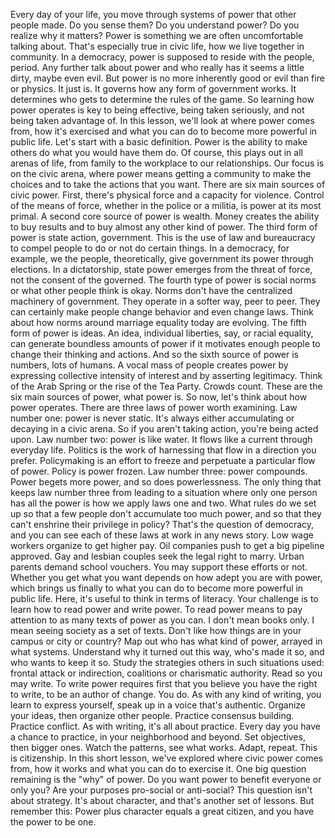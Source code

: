 Every day of your life, you move through systems of power that other people made. Do you sense them? Do you understand power? Do you realize why it matters? Power is something we are often uncomfortable talking about. That's especially true in civic life, how we live together in community. In a democracy, power is supposed to reside with the people, period. Any further talk about power and who really has it seems a little dirty, maybe even evil. But power is no more inherently good or evil than fire or physics. It just is. It governs how any form of  government works. It determines who gets to determine the rules of the game. So learning how power operates is key to being effective, being taken seriously, and not being taken advantage of. In this lesson, we'll look at where power comes from, how it's exercised and what you can do to become more powerful in public life. Let's start with a basic definition. Power is the ability to make others do what you would have them do. Of course, this plays out in  all arenas of life, from family to the workplace  to our relationships. Our focus is on the civic arena, where power means getting a community to make the choices and to take the actions that you want. There are six main sources of civic power. First, there's physical force and a capacity for violence. Control of the means of force, whether in the police or a militia, is power at its most primal. A second core source  of power is wealth. Money creates the ability to buy results and to buy almost any other kind of power. The third form of power is state action, government. This is the use of law and  bureaucracy to compel people to do or not do certain things. In a democracy, for example, we the people, theoretically, give government its power through elections. In a dictatorship, state power emerges from the threat of force, not the consent of the governed. The fourth type of power is social norms or what other people think is okay. Norms don't have the centralized machinery of government. They operate in a softer way, peer to peer. They can certainly make people change behavior and even change laws. Think about how norms around marriage equality today are evolving. The fifth form of power is ideas. An idea, individual liberties, say, or racial equality, can generate boundless amounts of power if it motivates enough people to change their thinking and actions. And so the sixth source of  power is numbers, lots of humans. A vocal mass of people creates power by expressing collective intensity of interest and by asserting legitimacy. Think of the Arab Spring or the rise of the Tea Party. Crowds count. These are the six main sources of power, what power is. So now, let's think about how power operates. There are three laws of power  worth examining. Law number one: power is never static. It's always either accumulating or decaying in a civic arena. So if you aren't taking action, you're being acted upon. Law number two: power is like water. It flows like a current  through everyday life. Politics is the work of harnessing  that flow in a direction you prefer. Policymaking is an effort to freeze and perpetuate a particular flow of power. Policy is power frozen. Law number three: power compounds. Power begets more power, and so does powerlessness. The only thing that keeps law number three from leading to a situation where only one person has all the power is how we apply laws one and two. What rules do we set up so that a few people don't accumulate too much power, and so that they can't enshrine their privilege in policy? That's the question of democracy, and you can see each of these laws at work in any news story. Low wage workers organize to get higher pay. Oil companies push to get a big pipeline approved. Gay and lesbian couples seek the legal right to marry. Urban parents demand school vouchers. You may support these efforts or not. Whether you get what you want depends on how adept you are with power, which brings us finally to what you can do to become more powerful in public life. Here, it's useful to think in terms of literacy. Your challenge is to learn how to read  power and write power. To read power means to pay attention to as many texts of power as you can. I don't mean books only. I mean seeing society as a set of texts. Don't like how things are in your campus or city or country? Map out who has what kind of power, arrayed in what systems. Understand why it turned out this way, who's made it so,  and who wants to keep it so. Study the strategies others in such situations used: frontal attack or indirection, coalitions or charismatic authority. Read so you may write. To write power requires first that you  believe you have the right to write, to be an author of change. You do. As with any kind of writing, you learn to express yourself, speak up in a voice that's authentic. Organize your ideas,  then organize other people. Practice consensus building. Practice conflict. As with writing, it's all about practice. Every day you have a chance to practice, in your neighborhood and beyond. Set objectives, then bigger ones. Watch the patterns, see what works. Adapt, repeat. This is citizenship. In this short lesson, we've explored where civic power comes from, how it works and what you can do to exercise it. One big question remaining is the "why" of power. Do you want power to benefit everyone or only you? Are your purposes pro-social or anti-social? This question isn't about strategy. It's about character, and that's another set of lessons. But remember this: Power plus character equals a great citizen, and you have the power to be one. 